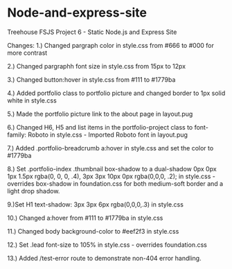 # Node-and-express-site
 Treehouse FSJS Project 6 - Static Node.js and Express Site

Changes:
1.) Changed pargraph color in style.css from #666 to #000 for more contrast

2.) Changed pargraphh font size in style.css from 15px to 12px

3.) Changed button:hover in style.css from #111 to #1779ba

4.) Added portfolio class to portfolio picture and changed border to 1px solid white in style.css

5.)	Made the portfolio picture link to the about page in layout.pug

6.) Changed H6, H5 and list items in the portfolio-project class to font-family: Roboto in style.css - Imported Roboto font in layout.pug

7.) Added .portfolio-breadcrumb a:hover in style.css and set the color to #1779ba

8.) Set .portfolio-index .thumbnail box-shadow to a dual-shadow 0px 0px 1px 1.5px rgba(0, 0, 0, .4), 3px 3px 10px 0px rgba(0,0,0, .2); in style.css - overrides box-shadow in foundation.css for both medium-soft border and a light drop shadow.

9.)Set H1 text-shadow: 3px 3px 6px rgba(0,0,0,.3) in style.css

10.) Changed a:hover from #111 to #1779ba in style.css

11.) Changed body background-color to #eef2f3 in style.css

12.) Set .lead font-size to 105% in style.css - overrides foundation.css

13.) Added /test-error route to demonstrate non-404 error handling.
